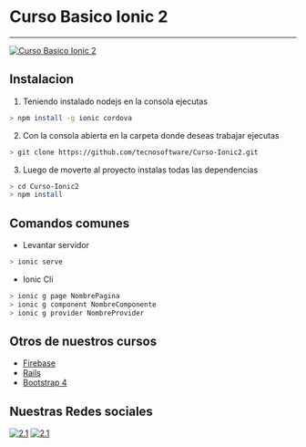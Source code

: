 # Curso Basico Ionic 2
----

[![Curso Basico Ionic 2](https://img.youtube.com/vi/9g1DYv25-w4/mqdefault.jpg)](https://www.youtube.com/playlist?list=PLa8OODhatbXa5DtBZz5dGhvKkt2zPHg01)

## Instalacion 
1. Teniendo instalado nodejs en la consola ejecutas
```sh
> npm install -g ionic cordova
```
2. Con la consola abierta en la carpeta donde deseas trabajar ejecutas
```sh
> git clone https://github.com/tecnosoftware/Curso-Ionic2.git
```
3. Luego de moverte al proyecto instalas todas las dependencias
```sh
> cd Curso-Ionic2
> npm install
```

## Comandos comunes 

* Levantar servidor
```sh
> ionic serve
```
* Ionic Cli
```sh
> ionic g page NombrePagina
> ionic g component NombreComponente
> ionic g provider NombreProvider
```

## Otros de nuestros cursos
* [Firebase](https://goo.gl/KBz7TT)
* [Rails](https://goo.gl/1xgi22)
* [Bootstrap 4](https://goo.gl/Z05mvW)

## Nuestras Redes sociales
[![2.1](http://i.imgur.com/01PvPQ3.png)](https://www.facebook.com/TecnoSoftwareEs/?fref=ts)
[![2.1](http://i.imgur.com/CBDSp4C.png)](https://www.youtube.com/channel/UCvA6w-hX64We5oZjWk365RQ)
